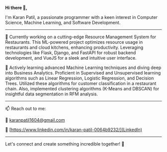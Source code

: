 <strong>Hi there 👋,</strong>

I'm Karan Patil, a passionate programmer with a keen interest in Computer Science, Machine Learning, and Software Development.

---

🔭 Currently working on a cutting-edge Resource Management System for Restaurants. This ML-powered project optimizes resource usage in restaurants and cloud kitchens, enhancing productivity. Leveraging technologies like Flask, Django, and FastAPI for robust backend development, and VueJS for a sleek and intuitive user interface.


🌱 Actively learning advanced Machine Learning techniques and diving deep into Business Analytics. Proficient in Supervised and Unsupervised learning algorithms such as Linear Regression, Logistic Regression, and Decision Trees. Utilized these algorithms for customer classification in a restaurant chain. Also, implemented clustering algorithms (K-Means and DBSCAN) for insightful data segmentation in RFM analysis.

---

📫 Reach out to me:

📧 [karanpatil1604@gmail.com](karanpatil1604@gmail.com)

🔗 [https://www.linkedin.com/in/karan-patil-0064b9232/](LinkedIn)

---
Let's connect and create something incredible together! 🚀
<!--
**karanpatil1604/karanpatil1604** is a ✨ _special_ ✨ repository because its `README.md` (this file) appears on your GitHub profile.

Here are some ideas to get you started:

- 🔭 I’m currently working on ...
- 🌱 I’m currently learning ...
- 👯 I’m looking to collaborate on ...
- 🤔 I’m looking for help with ...
- 💬 Ask me about ...

- 😄 Pronouns: ...
- ⚡ Fun fact: ... 

-->
